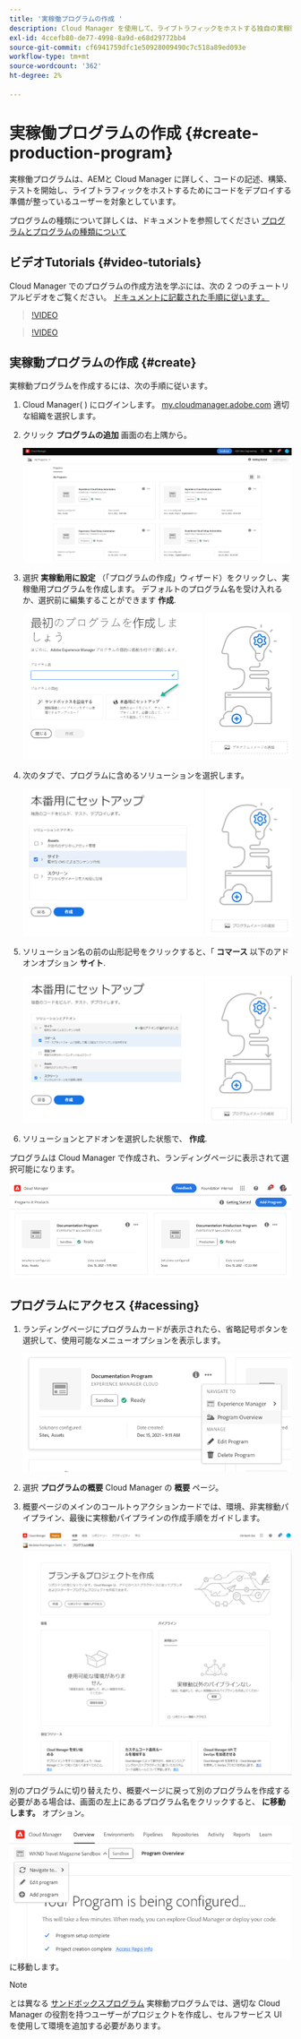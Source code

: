 ```yaml
---
title: '実稼働プログラムの作成 '
description: Cloud Manager を使用して、ライブトラフィックをホストする独自の実稼動プログラムを作成する方法について説明します。
exl-id: 4ccefb80-de77-4998-8a9d-e68d29772bb4
source-git-commit: cf6941759dfc1e50928009490c7c518a89ed093e
workflow-type: tm+mt
source-wordcount: '362'
ht-degree: 2%

---
```



# 実稼働プログラムの作成 {#create-production-program}

実稼働プログラムは、AEMと Cloud Manager に詳しく、コードの記述、構築、テストを開始し、ライブトラフィックをホストするためにコードをデプロイする準備が整っているユーザーを対象としています。

プログラムの種類について詳しくは、ドキュメントを参照してください [プログラムとプログラムの種類について](program-types.md)

## ビデオTutorials {#video-tutorials}

Cloud Manager でのプログラムの作成方法を学ぶには、次の 2 つのチュートリアルビデオをご覧ください。 [ドキュメントに記載された手順に従います。](#create)

>[!VIDEO](https://video.tv.adobe.com/v/334953)

>[!VIDEO](https://video.tv.adobe.com/v/334954)

## 実稼動プログラムの作成 {#create}

実稼動プログラムを作成するには、次の手順に従います。

1. Cloud Manager( ) にログインします。 [my.cloudmanager.adobe.com](https://my.cloudmanager.adobe.com/) 適切な組織を選択します。

1. クリック **プログラムの追加** 画面の右上隅から。

   ![Cloud Manager ランディングページ](assets/first_timelogin1.png)

1. 選択 **実稼動用に設定** （「プログラムの作成」ウィザード）をクリックし、実稼働用プログラムを作成します。 デフォルトのプログラム名を受け入れるか、選択前に編集することができます **作成**.

   ![プログラムウィザードの作成](assets/create-prod1.png)

1. 次のタブで、プログラムに含めるソリューションを選択します。

   ![ソリューションを選択](assets/setup-prod-select.png)

1. ソリューション名の前の山形記号をクリックすると、「 **コマース** 以下のアドオンオプション **サイト**.

   ![アドオンを選択](assets/setup-prod-commerce.png)

1. ソリューションとアドオンを選択した状態で、 **作成**.

プログラムは Cloud Manager で作成され、ランディングページに表示されて選択可能になります。

![Cloud Manager の概要](assets/navigate-cm.png)

## プログラムにアクセス {#acessing}

1. ランディングページにプログラムカードが表示されたら、省略記号ボタンを選択して、使用可能なメニューオプションを表示します。

   ![プログラムの概要](assets/program-overview.png)

1. 選択 **プログラムの概要** Cloud Manager の **概要** ページ。

1. 概要ページのメインのコールトゥアクションカードでは、環境、非実稼動パイプライン、最後に実稼動パイプラインの作成手順をガイドします。

   ![プログラムの概要](assets/set-up-prod5.png)

別のプログラムに切り替えたり、概要ページに戻って別のプログラムを作成する必要がある場合は、画面の左上にあるプログラム名をクリックすると、 **に移動します。** オプション。

![](assets/create-program-a1.png) に移動します。

>[!NOTE]
>
>とは異なる [サンドボックスプログラム](introduction-sandbox-programs.md#auto-creation) 実稼動プログラムでは、適切な Cloud Manager の役割を持つユーザーがプロジェクトを作成し、セルフサービス UI を使用して環境を追加する必要があります。
